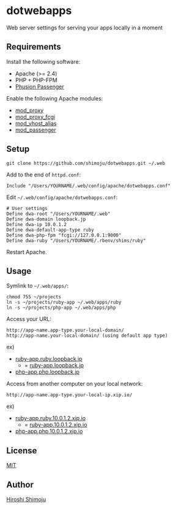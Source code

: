 # dotwebapps

Web server settings for serving your apps locally in a moment

## Requirements

Install the following software:

- Apache (>= 2.4)
- PHP + PHP-FPM
- [Phusion Passenger](https://www.phusionpassenger.com/)

Enable the following Apache modules:

- [mod_proxy](http://httpd.apache.org/docs/current/mod/mod_proxy.html)
- [mod_proxy_fcgi](http://httpd.apache.org/docs/current/mod/mod_proxy_fcgi.html)
- [mod_vhost_alias](http://httpd.apache.org/docs/current/mod/mod_vhost_alias.html)
- [mod_passenger](https://www.phusionpassenger.com/documentation/Users%20guide%20Apache.html)

## Setup

```
git clone https://github.com/shimoju/dotwebapps.git ~/.web
```

Add to the end of `httpd.conf`:

```
Include "/Users/YOURNAME/.web/config/apache/dotwebapps.conf"
```

Edit `~/.web/config/apache/dotwebapps.conf`:

```
# User settings
Define dwa-root "/Users/YOURNAME/.web"
Define dwa-domain loopback.jp
Define dwa-ip 10.0.1.2
Define dwa-default-app-type ruby
Define dwa-php-fpm "fcgi://127.0.0.1:9000"
Define dwa-ruby "/Users/YOURNAME/.rbenv/shims/ruby"
```

Restart Apache.

## Usage

Symlink to `~/.web/apps/`:

```
chmod 755 ~/projects
ln -s ~/projects/ruby-app ~/.web/apps/ruby
ln -s ~/projects/php-app ~/.web/apps/php
```

Access your URL:

```
http://app-name.app-type.your-local-domain/
http://app-name.your-local-domain/ (using default app type)
```

ex)

- [ruby-app.ruby.loopback.jp](http://ruby-app.ruby.loopback.jp/)
  - = [ruby-app.loopback.jp](http://ruby-app.loopback.jp/)
- [php-app.php.loopback.jp](http://php-app.php.loopback.jp/)

Access from another computer on your local network:

```
http://app-name.app-type.your-local-ip.xip.io/
```

ex)

- [ruby-app.ruby.10.0.1.2.xip.io](http://ruby-app.ruby.10.0.1.2.xip.io/)
  - = [ruby-app.10.0.1.2.xip.io](http://ruby-app.10.0.1.2.xip.io/)
- [php-app.php.10.0.1.2.xip.io](http://php-app.php.10.0.1.2.xip.io/)

## License

[MIT](https://github.com/shimoju/dotwebapps/blob/master/LICENSE)

## Author

[Hiroshi Shimoju](https://github.com/shimoju)
